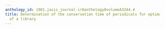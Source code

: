 ```yaml
---
anthology_id: 1981.jasis_journal-ir0anthology0volumeA32A4.4
title: Determination of the conservation time of periodicals for optimal shelf maintenance
  of a library
---
```

